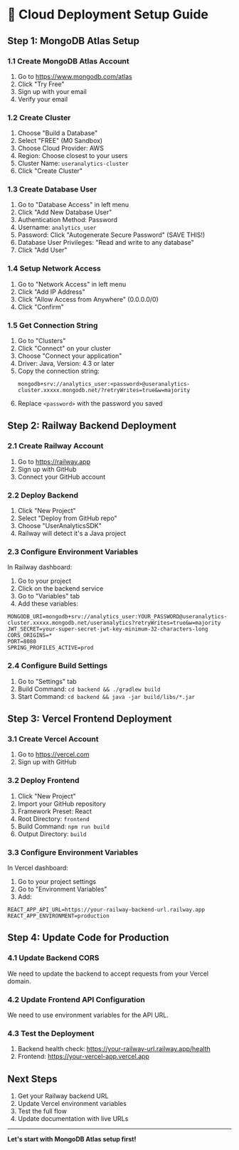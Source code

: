 # 🚀 Cloud Deployment Setup Guide

## Step 1: MongoDB Atlas Setup

### 1.1 Create MongoDB Atlas Account
1. Go to https://www.mongodb.com/atlas
2. Click "Try Free"
3. Sign up with your email
4. Verify your email

### 1.2 Create Cluster
1. Choose "Build a Database"
2. Select "FREE" (M0 Sandbox)
3. Choose Cloud Provider: AWS
4. Region: Choose closest to your users
5. Cluster Name: `useranalytics-cluster`
6. Click "Create Cluster"

### 1.3 Create Database User
1. Go to "Database Access" in left menu
2. Click "Add New Database User"
3. Authentication Method: Password
4. Username: `analytics_user`
5. Password: Click "Autogenerate Secure Password" (SAVE THIS!)
6. Database User Privileges: "Read and write to any database"
7. Click "Add User"

### 1.4 Setup Network Access
1. Go to "Network Access" in left menu
2. Click "Add IP Address"
3. Click "Allow Access from Anywhere" (0.0.0.0/0)
4. Click "Confirm"

### 1.5 Get Connection String
1. Go to "Clusters"
2. Click "Connect" on your cluster
3. Choose "Connect your application"
4. Driver: Java, Version: 4.3 or later
5. Copy the connection string:
   ```
   mongodb+srv://analytics_user:<password>@useranalytics-cluster.xxxxx.mongodb.net/?retryWrites=true&w=majority
   ```
6. Replace `<password>` with the password you saved

## Step 2: Railway Backend Deployment

### 2.1 Create Railway Account
1. Go to https://railway.app
2. Sign up with GitHub
3. Connect your GitHub account

### 2.2 Deploy Backend
1. Click "New Project"
2. Select "Deploy from GitHub repo"
3. Choose "UserAnalyticsSDK"
4. Railway will detect it's a Java project

### 2.3 Configure Environment Variables
In Railway dashboard:
1. Go to your project
2. Click on the backend service
3. Go to "Variables" tab
4. Add these variables:

```env
MONGODB_URI=mongodb+srv://analytics_user:YOUR_PASSWORD@useranalytics-cluster.xxxxx.mongodb.net/useranalytics?retryWrites=true&w=majority
JWT_SECRET=your-super-secret-jwt-key-minimum-32-characters-long
CORS_ORIGINS=*
PORT=8080
SPRING_PROFILES_ACTIVE=prod
```

### 2.4 Configure Build Settings
1. Go to "Settings" tab
2. Build Command: `cd backend && ./gradlew build`
3. Start Command: `cd backend && java -jar build/libs/*.jar`

## Step 3: Vercel Frontend Deployment

### 3.1 Create Vercel Account
1. Go to https://vercel.com
2. Sign up with GitHub

### 3.2 Deploy Frontend
1. Click "New Project"
2. Import your GitHub repository
3. Framework Preset: React
4. Root Directory: `frontend`
5. Build Command: `npm run build`
6. Output Directory: `build`

### 3.3 Configure Environment Variables
In Vercel dashboard:
1. Go to your project settings
2. Go to "Environment Variables"
3. Add:

```env
REACT_APP_API_URL=https://your-railway-backend-url.railway.app
REACT_APP_ENVIRONMENT=production
```

## Step 4: Update Code for Production

### 4.1 Update Backend CORS
We need to update the backend to accept requests from your Vercel domain.

### 4.2 Update Frontend API Configuration
We need to use environment variables for the API URL.

### 4.3 Test the Deployment
1. Backend health check: https://your-railway-url.railway.app/health
2. Frontend: https://your-vercel-app.vercel.app

## Next Steps
1. Get your Railway backend URL
2. Update Vercel environment variables
3. Test the full flow
4. Update documentation with live URLs

---

**Let's start with MongoDB Atlas setup first!**
